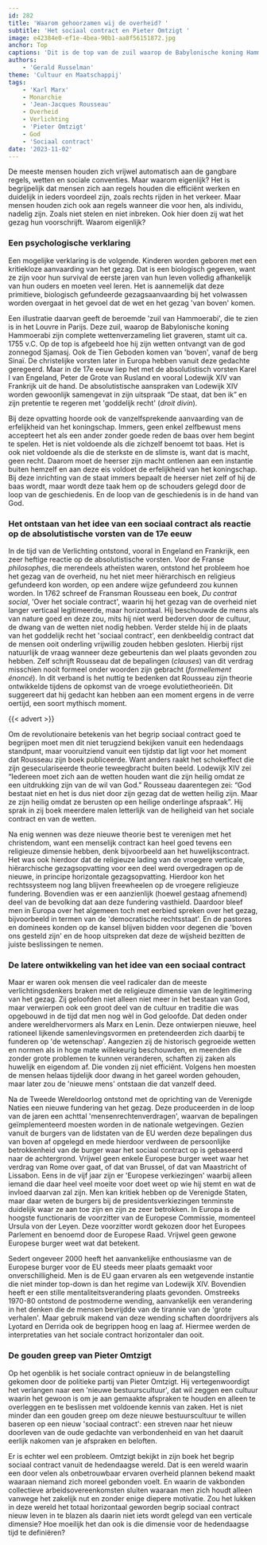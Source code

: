 ```yaml
---
id: 282
title: 'Waarom gehoorzamen wij de overheid? '
subtitle: 'Het sociaal contract en Pieter Omtzigt '
image: e42384e0-ef1e-4bea-90b1-aa8f56151872.jpg
anchor: Top
captions: 'Dit is de top van de zuil waarop de Babylonische koning Hammoerabi omstreeks 1755 zijn complete wetgeving liet graveren. Te zien is hoe de koning (rechts, zittend) de wet ontvangt van de zonnegod Sjamasj (links, staand).'
authors:
    - 'Gerald Russelman'
theme: 'Cultuur en Maatschappij'
tags:
    - 'Karl Marx'
    - Monarchie
    - 'Jean-Jacques Rousseau'
    - Overheid
    - Verlichting
    - 'Pieter Omtzigt'
    - God
    - 'Sociaal contract'
date: '2023-11-02'
---
```


De meeste mensen houden zich vrijwel automatisch aan de gangbare regels, wetten en sociale conventies. Maar waarom eigenlijk? Het is begrijpelijk dat mensen zich aan regels houden die efficiënt werken en duidelijk in ieders voordeel zijn, zoals rechts rijden in het verkeer. Maar mensen houden zich ook aan regels wanneer die voor hen, als individu, nadelig zijn. Zoals niet stelen en niet inbreken. Ook hier doen zij wat het gezag hun voorschrijft. Waarom eigenlijk?


### Een psychologische verklaring

Een mogelijke verklaring is de volgende. Kinderen worden geboren met een kritiekloze aanvaarding van het gezag. Dat is een biologisch gegeven, want ze zijn voor hun survival de eerste jaren van hun leven volledig afhankelijk van hun ouders en moeten veel leren. Het is aannemelijk dat deze primitieve, biologisch gefundeerde gezagsaanvaarding bij het volwassen worden overgaat in het gevoel dat de wet en het gezag 'van boven' komen. 

Een illustratie daarvan geeft de beroemde 'zuil van Hammoerabi', die te zien is in het Louvre in Parijs. Deze zuil, waarop de Babylonische koning Hammoerabi zijn complete wettenverzameling liet graveren, stamt uit ca. 1755 v.C. Op de top is afgebeeld hoe hij zijn wetten ontvangt van de god zonnegod Sjamasj. Ook de Tien Geboden komen van 'boven', vanaf de berg Sinaï. De christelijke vorsten later in Europa hebben vanuit deze gedachte geregeerd. Maar in de 17e eeuw liep het met de absolutistisch vorsten Karel I van Engeland, Peter de Grote van Rusland en vooral Lodewijk XIV van Frankrijk uit de hand. De absolutistische aanspraken van Lodewijk XIV worden gewoonlijk samengevat in zijn uitspraak “De staat, dat ben ik” en zijn pretentie te regeren met 'goddelijk recht' (_droit divin_).  

Bij deze opvatting hoorde ook de vanzelfsprekende aanvaarding van de erfelijkheid van het koningschap. Immers, geen enkel zelfbewust mens accepteert het als een ander zonder goede reden de baas over hem begint te spelen. Het is niet voldoende als die zichzelf benoemt tot baas. Het is ook niet voldoende als die de sterkste en de slimste is, want dat is macht, geen recht. Daarom moet de heerser zijn macht ontlenen aan een instantie buiten hemzelf en aan deze eis voldoet de erfelijkheid van het koningschap. Bij deze inrichting van de staat immers bepaalt de heerser niet zelf of hij de baas wordt, maar wordt deze taak hem op de schouders gelegd door de loop van de geschiedenis. En de loop van de geschiedenis is in de hand van God.


### Het ontstaan van het idee van een sociaal contract als reactie op de absolutistische vorsten van de 17e eeuw 

In de tijd van de Verlichting ontstond, vooral in Engeland en Frankrijk, een zeer heftige reactie op de absolutistische vorsten. Voor de Franse _philosophes_, die merendeels atheïsten waren, ontstond het probleem hoe het gezag van de overheid, nu het niet meer hiërarchisch en religieus gefundeerd kon worden, op een andere wijze gefundeerd zou kunnen worden. In 1762 schreef de Fransman Rousseau een boek, _Du contrat social_, 'Over het sociale contract', waarin hij het gezag van de overheid niet langer verticaal legitimeerde, maar horizontaal. Hij beschouwde de mens als van nature goed en deze zou, mits hij niet werd bedorven door de cultuur, de dwang van de wetten niet nodig hebben. Verder stelde hij in de plaats van het goddelijk recht het 'sociaal contract', een denkbeeldig contract dat de mensen ooit onderling vrijwillig zouden hebben gesloten. Hierbij rijst natuurlijk de vraag wanneer deze gebeurtenis dan wel plaats gevonden zou hebben. Zelf schrijft Rousseau dat de bepalingen (_clauses_) van dit verdrag misschien nooit formeel onder woorden zijn gebracht (_formellement énoncé_). In dit verband is het nuttig te bedenken dat Rousseau zijn theorie ontwikkelde tijdens de opkomst van de vroege evolutietheorieën. Dit suggereert dat hij gedacht kan hebben aan een moment ergens in de verre oertijd, een soort mythisch moment. 

{{< advert >}}

Om de revolutionaire betekenis van het begrip sociaal contract goed te begrijpen moet men dit niet terugziend bekijken vanuit een hedendaags standpunt, maar vooruitziend vanuit een tijdstip dat ligt voor het moment dat Rousseau zijn boek publiceerde. Want anders raakt het schokeffect die zijn geseculariseerde theorie teweegbracht buiten beeld. Lodewijk XIV zei “Iedereen moet zich aan de wetten houden want die zijn heilig omdat ze een uitdrukking zijn van de wil van God." Rousseau daarentegen zei: “God bestaat niet en het is dus niet door zijn gezag dat de wetten heilig zijn. Maar ze zijn heilig omdat ze berusten op een heilige onderlinge afspraak”. Hij sprak in zij boek meerdere malen letterlijk van de heiligheid van het sociale contract en van de wetten. 

Na enig wennen was deze nieuwe theorie best te verenigen met het christendom, want een menselijk contract kan heel goed tevens een religieuze dimensie hebben, denk bijvoorbeeld aan het huwelijkscontract. Het was ook hierdoor dat de religieuze lading van de vroegere verticale, hiërarchische gezagsopvatting voor een deel werd overgedragen op de nieuwe, in principe horizontale gezagsopvatting. Hierdoor kon het rechtssysteem nog lang blijven freewheelen op de vroegere religieuze fundering. Bovendien was er een aanzienlijk (hoewel gestaag afnemend) deel van de bevolking dat aan deze fundering vasthield. Daardoor bleef men in Europa over het algemeen toch met eerbied spreken over het gezag, bijvoorbeeld in termen van de 'democratische rechtsstaat'. En de pastores en dominees konden op de kansel blijven bidden voor degenen die 'boven ons gesteld zijn' en de hoop uitspreken dat deze de wijsheid bezitten de juiste beslissingen te nemen. 


### De latere ontwikkeling van het idee van een sociaal contract

Maar er waren ook mensen die veel radicaler dan de meeste verlichtingsdenkers braken met de religieuze dimensie van de legitimering van het gezag. Zij geloofden niet alleen niet meer in het bestaan van God, maar verwierpen ook een groot deel van de cultuur en traditie die was opgebouwd in de tijd dat men nog wèl in God geloofde. Dat deden onder andere wereldhervormers als Marx en Lenin. Deze ontwierpen nieuwe, heel rationeel lijkende samenlevingsvormen en pretendeerden zich daarbij te funderen op 'de wetenschap'. Aangezien zij de historisch gegroeide wetten en normen als in hoge mate willekeurig beschouwden, en meenden die zonder grote problemen te kunnen veranderen, schaften zij zaken als huwelijk en eigendom af. Die vonden zij niet efficiënt. Volgens hen moesten de mensen helaas tijdelijk door dwang in het gareel worden gehouden, maar later zou de 'nieuwe mens' ontstaan die dat vanzelf deed.  

Na de Tweede Wereldoorlog ontstond met de oprichting van de Verenigde Naties een nieuwe fundering van het gezag. Deze produceerden in de loop van de jaren een achttal 'mensenrechtenverdragen', waarvan de bepalingen geïmplementeerd moesten worden in de nationale wetgevingen. Gezien vanuit de burgers van de lidstaten van de EU werden deze bepalingen dus van boven af opgelegd en mede hierdoor verdween de persoonlijke betrokkenheid van de burger waar het sociaal contract op is gebaseerd naar de achtergrond. Vrijwel geen enkele Europese burger weet waar het verdrag van Rome over gaat, of dat van Brussel, of dat van Maastricht of Lissabon. Eens in de vijf jaar zijn er 'Europese verkiezingen' waarbij alleen iemand die daar heel veel moeite voor doet weet op wie hij stemt en wat de invloed daarvan zal zijn. Men kan kritiek hebben op de Verenigde Staten, maar daar weten de burgers bij de presidentsverkiezingen tenminste duidelijk waar ze aan toe zijn en zijn ze zeer betrokken. In Europa is de hoogste functionaris de voorzitter van de Europese Commissie, momenteel Ursula von der Leyen. Deze voorzitter wordt gekozen door het Europees Parlement en benoemd door de Europese Raad. Vrijwel geen gewone Europese burger weet wat dat betekent.  

Sedert ongeveer 2000 heeft het aanvankelijke enthousiasme van de Europese burger voor de EU steeds meer plaats gemaakt voor onverschilligheid. Men is de EU gaan ervaren als een wetgevende instantie die niet minder top-down is dan het regime van Lodewijk XIV. Bovendien heeft er een stille mentaliteitsverandering plaats gevonden. Omstreeks 1970-80 ontstond de postmoderne wending, aanvankelijk een verandering in het denken die de mensen bevrijdde van de tirannie van de 'grote verhalen'. Maar gebruik makend van deze wending schaften doordrijvers als Lyotard en Derrida ook de begrippen hoog en laag af. Hiermee werden de interpretaties van het sociale contract horizontaler dan ooit.


### De gouden greep van Pieter Omtzigt

Op het ogenblik is het sociale contract opnieuw in de belangstelling gekomen door de politieke partij van Pieter Omtzigt. Hij vertegenwoordigt het verlangen naar een 'nieuwe bestuurscultuur', dat wil zeggen een cultuur waarin het gewoon is om je aan gemaakte afspraken te houden en alleen te overleggen en te beslissen met voldoende kennis van zaken. Het is niet minder dan een gouden greep om deze nieuwe bestuurscultuur te willen baseren op een nieuw 'sociaal contract': een streven naar het nieuw doorleven van de oude gedachte van verbondenheid en van het daaruit eerlijk nakomen van je afspraken en beloften.  

Er is echter wel een probleem. Omtzigt bekijkt in zijn boek het begrip sociaal contract vanuit de hedendaagse wereld. Dat is een wereld waarin een door velen als onbetrouwbaar ervaren overheid plannen bekend maakt waaraan niemand zich moreel gebonden voelt. En waarin de vakbonden collectieve arbeidsovereenkomsten sluiten waaraan men zich houdt alleen vanwege het zakelijk nut en zonder enige diepere motivatie. Zou het lukken in deze wereld het totaal horizontaal geworden begrip sociaal contract nieuw leven in te blazen als daarin niet iets wordt gelegd van een verticale dimensie? Hoe moeilijk het dan ook is die dimensie voor de hedendaagse tijd te definiëren?
